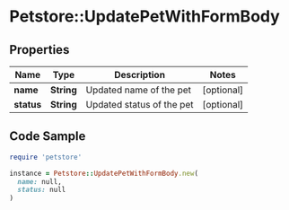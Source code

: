 # Petstore::UpdatePetWithFormBody

## Properties

| Name | Type | Description | Notes |
| ---- | ---- | ----------- | ----- |
| **name** | **String** | Updated name of the pet | [optional] |
| **status** | **String** | Updated status of the pet | [optional] |

## Code Sample

```ruby
require 'petstore'

instance = Petstore::UpdatePetWithFormBody.new(
  name: null,
  status: null
)
```

